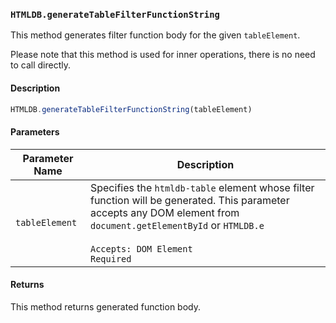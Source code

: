 ### `HTMLDB.generateTableFilterFunctionString`

This method generates filter function body for the given `tableElement`.

Please note that this method is used for inner operations, there is no need to call directly.

#### Description

```javascript
HTMLDB.generateTableFilterFunctionString(tableElement)
```

#### Parameters

| Parameter Name             | Description                               |
| -------------------------- | ----------------------------------------- |
| `tableElement` | Specifies the `htmldb-table` element whose filter function will be generated. This parameter accepts any DOM element from `document.getElementById` or `HTMLDB.e`<br><br>`Accepts: DOM Element`<br>`Required` |

#### Returns

This method returns generated function body.